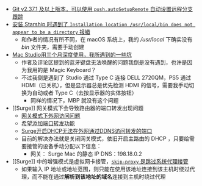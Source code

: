 - [Git v2.37.1 及以上版本，可以使用 `push.autoSetupRemote` 自动设置远程分支跟踪](https://stackoverflow.com/questions/6089294/why-do-i-need-to-do-set-upstream-all-the-time/72401899#72401899:~:text=Git%20v2.37.1%20and%20above)
- [安装 Starship 时遇到了 `Installation location /usr/local/bin does not appear to be a directory` 报错](https://thecesrom.dev/2022/01/21/installing-starship-on-git-bash-for-windows/)
	- 和作者的情况有所不同，在 macOS 系统上，我的 */usr/local* 下确实没有 *bin* 文件夹，需要手动创建
- [Mac Studio用三个月深度使用，我所遇到的一些坑](https://zhuanlan.zhihu.com/p/531978665)
	- 作者及评论区提到的蓝牙键盘无法唤醒的问题我倒是没有遇到，也许是因为我用的是 Magic Keyboard？
	- 不过我倒是遇到了 Studio 通过 Type C 连接 DELL 2720QM，PS5 通过 HDMI（已关机），但是显示器总是优先检测   HDMI 的信号，需要我手动切换为自动或者 Type C（去按显示器的实体按钮）
		- 同样的情况下，MBP 就没有这个问题
- [[Surge]] 网关模式下会导致路由器的端口转发出现问题
	- [网关模式下外网访问问题](https://community.nssurge.com/d/924)
	- [希望添加端口转发功能](https://community.nssurge.com/d/493)
	- [Surge开启DHCP无法在外网通过DDNS访问转发的端口](https://community.nssurge.com/d/606-surgedhcpddns)
	- 目前的解决办法就是关闭网关模式，依旧开启主路由的 DHCP ，只要给需要接管的设备手动分配以下信息：
		- 网关： Surge Mac 的静态 IP
		  DNS：198.18.0.2
- [[Surge]] 中的增强模式是虚拟网卡接管，[`skip-proxy` 是跳过系统代理接管](https://community.nssurge.com/d/526-skip-proxy)
	- 如果输入 IP 地址或地址范围，则只能在使用该地址连接到该主机时绕过代理，而不能在通过**解析到该地址的域名**连接到主机时绕过代理